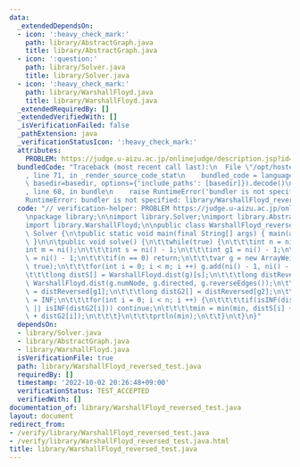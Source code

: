 ```yaml
---
data:
  _extendedDependsOn:
  - icon: ':heavy_check_mark:'
    path: library/AbstractGraph.java
    title: library/AbstractGraph.java
  - icon: ':question:'
    path: library/Solver.java
    title: library/Solver.java
  - icon: ':heavy_check_mark:'
    path: library/WarshallFloyd.java
    title: library/WarshallFloyd.java
  _extendedRequiredBy: []
  _extendedVerifiedWith: []
  _isVerificationFailed: false
  _pathExtension: java
  _verificationStatusIcon: ':heavy_check_mark:'
  attributes:
    PROBLEM: https://judge.u-aizu.ac.jp/onlinejudge/description.jsp?id=2005
  bundledCode: "Traceback (most recent call last):\n  File \"/opt/hostedtoolcache/Python/3.10.7/x64/lib/python3.10/site-packages/onlinejudge_verify/documentation/build.py\"\
    , line 71, in _render_source_code_stat\n    bundled_code = language.bundle(stat.path,\
    \ basedir=basedir, options={'include_paths': [basedir]}).decode()\n  File \"/opt/hostedtoolcache/Python/3.10.7/x64/lib/python3.10/site-packages/onlinejudge_verify/languages/user_defined.py\"\
    , line 68, in bundle\n    raise RuntimeError('bundler is not specified: {}'.format(str(path)))\n\
    RuntimeError: bundler is not specified: library/WarshallFloyd_reversed_test.java\n"
  code: "// verification-helper: PROBLEM https://judge.u-aizu.ac.jp/onlinejudge/description.jsp?id=2005\n\
    \npackage library;\n\nimport library.Solver;\nimport library.AbstractGraph;\n\
    import library.WarshallFloyd;\n\npublic class WarshallFloyd_reversed_test extends\
    \ Solver {\n\tpublic static void main(final String[] args) { main(args, new WarshallFloyd_reversed_test());\
    \ }\n\n\tpublic void solve() {\n\t\twhile(true) {\n\t\t\tint n = ni();\n\t\t\t\
    int m = ni();\n\t\t\tint s = ni() - 1;\n\t\t\tint g1 = ni() - 1;\n\t\t\tint g2\
    \ = ni() - 1;\n\t\t\tif(n == 0) return;\n\t\t\tvar g = new ArrayWeightedGraph(n,\
    \ true);\n\t\t\tfor(int i = 0; i < m; i ++) g.add(ni() - 1, ni() - 1, nl());\n\
    \t\t\tlong distS[] = WarshallFloyd.dist(g)[s];\n\t\t\tlong distReversed[][] =\
    \ WarshallFloyd.dist(g.numNode, g.directed, g.reverseEdges());\n\t\t\tlong distG1[]\
    \ = distReversed[g1];\n\t\t\tlong distG2[] = distReversed[g2];\n\t\t\tlong min\
    \ = INF;\n\t\t\tfor(int i = 0; i < n; i ++) {\n\t\t\t\tif(isINF(distS[i]) || isINF(distG1[i])\
    \ || isINF(distG2[i])) continue;\n\t\t\t\tmin = min(min, distS[i] + distG1[i]\
    \ + distG2[i]);\n\t\t\t}\n\t\t\tprtln(min);\n\t\t}\n\t}\n}"
  dependsOn:
  - library/Solver.java
  - library/AbstractGraph.java
  - library/WarshallFloyd.java
  isVerificationFile: true
  path: library/WarshallFloyd_reversed_test.java
  requiredBy: []
  timestamp: '2022-10-02 20:26:48+09:00'
  verificationStatus: TEST_ACCEPTED
  verifiedWith: []
documentation_of: library/WarshallFloyd_reversed_test.java
layout: document
redirect_from:
- /verify/library/WarshallFloyd_reversed_test.java
- /verify/library/WarshallFloyd_reversed_test.java.html
title: library/WarshallFloyd_reversed_test.java
---
```

